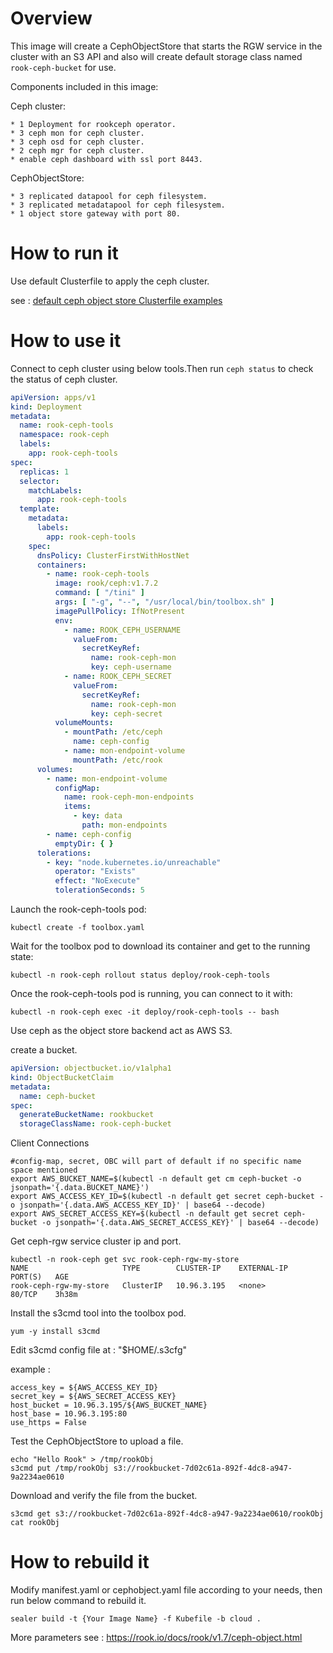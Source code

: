 # Overview

This image will create a CephObjectStore that starts the RGW service in the cluster with an S3 API and also will create
default storage class named `rook-ceph-bucket` for use.

Components included in this image:

Ceph cluster:

    * 1 Deployment for rookceph operator.
    * 3 ceph mon for ceph cluster.
    * 3 ceph osd for ceph cluster.
    * 2 ceph mgr for ceph cluster.
    * enable ceph dashboard with ssl port 8443.

CephObjectStore:

    * 3 replicated datapool for ceph filesystem.
    * 3 replicated metadatapool for ceph filesystem.
    * 1 object store gateway with port 80.

# How to run it

Use default Clusterfile to apply the ceph cluster.

see : [default ceph object store Clusterfile examples](/applications/rookceph/rookceph-object/examples/Clusterfile.yaml)

# How to use it

Connect to ceph cluster using below tools.Then run `ceph status` to check the status of ceph cluster.

```yaml
apiVersion: apps/v1
kind: Deployment
metadata:
  name: rook-ceph-tools
  namespace: rook-ceph
  labels:
    app: rook-ceph-tools
spec:
  replicas: 1
  selector:
    matchLabels:
      app: rook-ceph-tools
  template:
    metadata:
      labels:
        app: rook-ceph-tools
    spec:
      dnsPolicy: ClusterFirstWithHostNet
      containers:
        - name: rook-ceph-tools
          image: rook/ceph:v1.7.2
          command: [ "/tini" ]
          args: [ "-g", "--", "/usr/local/bin/toolbox.sh" ]
          imagePullPolicy: IfNotPresent
          env:
            - name: ROOK_CEPH_USERNAME
              valueFrom:
                secretKeyRef:
                  name: rook-ceph-mon
                  key: ceph-username
            - name: ROOK_CEPH_SECRET
              valueFrom:
                secretKeyRef:
                  name: rook-ceph-mon
                  key: ceph-secret
          volumeMounts:
            - mountPath: /etc/ceph
              name: ceph-config
            - name: mon-endpoint-volume
              mountPath: /etc/rook
      volumes:
        - name: mon-endpoint-volume
          configMap:
            name: rook-ceph-mon-endpoints
            items:
              - key: data
                path: mon-endpoints
        - name: ceph-config
          emptyDir: { }
      tolerations:
        - key: "node.kubernetes.io/unreachable"
          operator: "Exists"
          effect: "NoExecute"
          tolerationSeconds: 5

```

Launch the rook-ceph-tools pod:

`kubectl create -f toolbox.yaml`

Wait for the toolbox pod to download its container and get to the running state:

`kubectl -n rook-ceph rollout status deploy/rook-ceph-tools`

Once the rook-ceph-tools pod is running, you can connect to it with:

`kubectl -n rook-ceph exec -it deploy/rook-ceph-tools -- bash`

Use ceph as the object store backend act as AWS S3.

create a bucket.

```yaml
apiVersion: objectbucket.io/v1alpha1
kind: ObjectBucketClaim
metadata:
  name: ceph-bucket
spec:
  generateBucketName: rookbucket
  storageClassName: rook-ceph-bucket
```

Client Connections

```shell
#config-map, secret, OBC will part of default if no specific name space mentioned
export AWS_BUCKET_NAME=$(kubectl -n default get cm ceph-bucket -o jsonpath='{.data.BUCKET_NAME}')
export AWS_ACCESS_KEY_ID=$(kubectl -n default get secret ceph-bucket -o jsonpath='{.data.AWS_ACCESS_KEY_ID}' | base64 --decode)
export AWS_SECRET_ACCESS_KEY=$(kubectl -n default get secret ceph-bucket -o jsonpath='{.data.AWS_SECRET_ACCESS_KEY}' | base64 --decode)
```

Get ceph-rgw service cluster ip and port.

```shell
kubectl -n rook-ceph get svc rook-ceph-rgw-my-store 
NAME                     TYPE        CLUSTER-IP    EXTERNAL-IP   PORT(S)   AGE
rook-ceph-rgw-my-store   ClusterIP   10.96.3.195   <none>        80/TCP    3h38m
```

Install the s3cmd tool into the toolbox pod.

`yum -y install s3cmd`

Edit s3cmd config file at : "$HOME/.s3cfg"

example :

```shell
access_key = ${AWS_ACCESS_KEY_ID}
secret_key = ${AWS_SECRET_ACCESS_KEY}
host_bucket = 10.96.3.195/${AWS_BUCKET_NAME}
host_base = 10.96.3.195:80
use_https = False
```

Test the CephObjectStore to upload a file.

```shell
echo "Hello Rook" > /tmp/rookObj 
s3cmd put /tmp/rookObj s3://rookbucket-7d02c61a-892f-4dc8-a947-9a2234ae0610
```

Download and verify the file from the bucket.

```shell
s3cmd get s3://rookbucket-7d02c61a-892f-4dc8-a947-9a2234ae0610/rookObj 
cat rookObj
```

# How to rebuild it

Modify manifest.yaml or cephobject.yaml file according to your needs, then run below command to rebuild it.

```shell
sealer build -t {Your Image Name} -f Kubefile -b cloud .
```

More parameters see : https://rook.io/docs/rook/v1.7/ceph-object.html